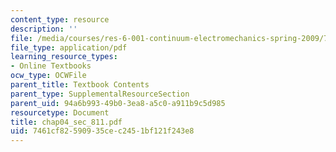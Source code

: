 ```yaml
---
content_type: resource
description: ''
file: /media/courses/res-6-001-continuum-electromechanics-spring-2009/7461cf82590935cec2451bf121f243e8_chap04_sec_811.pdf
file_type: application/pdf
learning_resource_types:
- Online Textbooks
ocw_type: OCWFile
parent_title: Textbook Contents
parent_type: SupplementalResourceSection
parent_uid: 94a6b993-49b0-3ea8-a5c0-a911b9c5d985
resourcetype: Document
title: chap04_sec_811.pdf
uid: 7461cf82-5909-35ce-c245-1bf121f243e8
---
```

